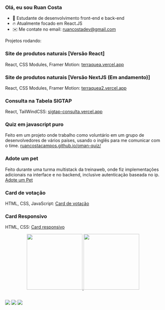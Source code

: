 ### Olá, eu sou Ruan Costa

- 📒 Estudante de desenvolvimento front-end e back-end
- 🔥 Atualmente focado em React.JS
- ✉️ Me contate no email: ruancostadev@gmail.com

Projetos rodando: 

### Site de produtos naturais [Versão React]
React, CSS Modules, Framer Motion: 
<a href="https://terraquea.vercel.app/">terraquea.vercel.app</a>

### Site de produtos naturais [Versão NextJS (Em andamento)]
React, CSS Modules, Framer Motion: 
<a href="https://terraquea2.vercel.app/">terraquea2.vercel.app</a>

### Consulta na Tabela SIGTAP 
React, TailWindCSS: 
<a href="https://sigtap-consulta.vercel.app/">sigtap-consulta.vercel.app</a>

### Quiz em javascript puro
Feito em um projeto onde trabalho como voluntário em um grupo de desenvolvedores de vários países, usando o 
inglês para me comunicar com o time.
<a href="https://ruancostacampos.github.io/oman-quiz/">ruancostacampos.github.io/oman-quiz/</a>

### Adote um pet
Feito durante uma turma multistack da treinaweb, onde fiz implementações adicionais na interface e no backend, 
inclusive autenticação baseada no ip.
<a href="https://adote-um-pet-eight.vercel.app/">Adote um Pet</a>

### Card de votação
HTML, CSS, JavaScript: 
<a href="https://ruancostacampos.github.io/interactive-rating/">Card de votação</a>

### Card Responsivo
HTML, CSS: 
<a href="https://ruancostacampos.github.io/product-card/">Card responsivo</a>



<div align="center">
  <a href="https://github.com/ruancostacampos">
  <img height="180em" src="https://github-readme-stats.vercel.app/api?username=ruancostacampos&show_icons=true&theme=gruvbox&include_all_commits=true&count_private=true"/>
  <img height="180em" src="https://github-readme-stats.vercel.app/api/top-langs/?username=ruancostacampos&layout=compact&langs_count=7&theme=gruvbox"/>
</div>
  
  ##
  
  <div> 
  <a href="https://www.instagram.com/ruanblues" target="_blank"><img src="https://img.shields.io/badge/-Instagram-%23E4405F?style=for-the-badge&logo=instagram&logoColor=white" target="_blank"></a>
  <a href = "mailto:ruancostadev@gmail.com"><img src="https://img.shields.io/badge/-Gmail-%23333?style=for-the-badge&logo=gmail&logoColor=white" target="_blank"></a>
  <a href="https://www.linkedin.com/in/ruan-costa-a99459236/" target="_blank"><img src="https://img.shields.io/badge/-LinkedIn-%230077B5?style=for-the-badge&logo=linkedin&logoColor=white" target="_blank"></a> 
</div>
